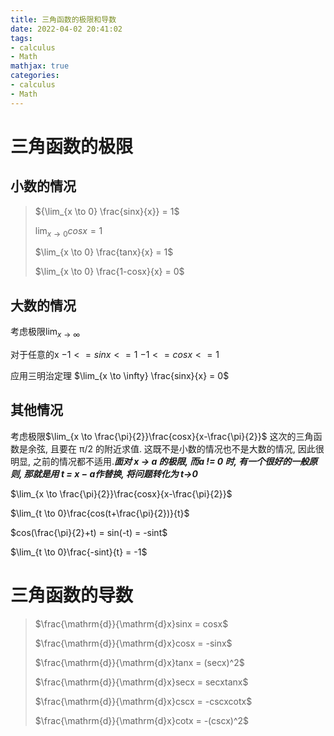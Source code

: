 ```yaml
---
title: 三角函数的极限和导数
date: 2022-04-02 20:41:02
tags:
- calculus
- Math
mathjax: true
categories:
- calculus
- Math
---
```


# 三角函数的极限

## 小数的情况

> ${\lim_{x \to 0} \frac{sinx}{x}} = 1$
>
> $\lim_{x \to 0} cosx = 1$
>
> $\lim_{x \to 0} \frac{tanx}{x} = 1$
> 
> $\lim_{x \to 0} \frac{1-cosx}{x} = 0$

## 大数的情况
考虑极限$\lim_{x \to \infty}$

对于任意的x $-1 <= sinx <=1$  $-1 <=cosx <= 1$

应用三明治定理 $\lim_{x \to \infty} \frac{sinx}{x} = 0$

## 其他情况
考虑极限$\lim_{x \to \frac{\pi}{2}}\frac{cosx}{x-\frac{\pi}{2}}$
这次的三角函数是余弦, 且要在 π/2 的附近求值. 这既不是小数的情况也不是大数的情况, 因此很明显, 之前的情况都不适用.***面对 x → a 的极限, 而a != 0 时, 有一个很好的一般原则, 那就是用 t = x − a作替换, 将问题转化为 t→0***

$\lim_{x \to \frac{\pi}{2}}\frac{cosx}{x-\frac{\pi}{2}}$

$\lim_{t \to 0}\frac{cos(t+\frac{\pi}{2})}{t}$

$cos(\frac{\pi}{2}+t) = sin(-t) = -sint$

$\lim_{t \to 0}\frac{-sint}{t} = -1$

# 三角函数的导数
> $\frac{\mathrm{d}}{\mathrm{d}x}sinx = cosx$
> 
> $\frac{\mathrm{d}}{\mathrm{d}x}cosx = -sinx$
>
> $\frac{\mathrm{d}}{\mathrm{d}x}tanx = (secx)^2$
> 
> $\frac{\mathrm{d}}{\mathrm{d}x}secx = secxtanx$
> 
> $\frac{\mathrm{d}}{\mathrm{d}x}cscx = -cscxcotx$
>
> $\frac{\mathrm{d}}{\mathrm{d}x}cotx = -(cscx)^2$